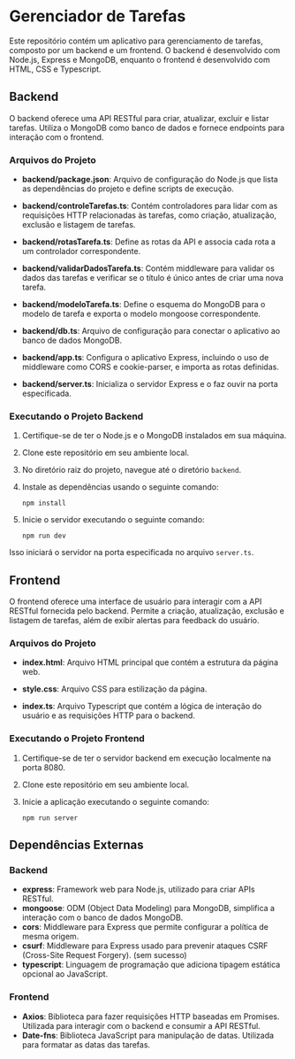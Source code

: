 # Gerenciador de Tarefas

Este repositório contém um aplicativo para gerenciamento de tarefas, composto por um backend e um frontend. O backend é desenvolvido com Node.js, Express e MongoDB, enquanto o frontend é desenvolvido com HTML, CSS e Typescript.

## Backend

O backend oferece uma API RESTful para criar, atualizar, excluir e listar tarefas. Utiliza o MongoDB como banco de dados e fornece endpoints para interação com o frontend.

### Arquivos do Projeto

- **backend/package.json**: Arquivo de configuração do Node.js que lista as dependências do projeto e define scripts de execução.

- **backend/controleTarefas.ts**: Contém controladores para lidar com as requisições HTTP relacionadas às tarefas, como criação, atualização, exclusão e listagem de tarefas.

- **backend/rotasTarefa.ts**: Define as rotas da API e associa cada rota a um controlador correspondente.

- **backend/validarDadosTarefa.ts**: Contém middleware para validar os dados das tarefas e verificar se o título é único antes de criar uma nova tarefa.

- **backend/modeloTarefa.ts**: Define o esquema do MongoDB para o modelo de tarefa e exporta o modelo mongoose correspondente.

- **backend/db.ts**: Arquivo de configuração para conectar o aplicativo ao banco de dados MongoDB.

- **backend/app.ts**: Configura o aplicativo Express, incluindo o uso de middleware como CORS e cookie-parser, e importa as rotas definidas.

- **backend/server.ts**: Inicializa o servidor Express e o faz ouvir na porta especificada.

### Executando o Projeto Backend

1. Certifique-se de ter o Node.js e o MongoDB instalados em sua máquina.

2. Clone este repositório em seu ambiente local.

3. No diretório raiz do projeto, navegue até o diretório `backend`.

4. Instale as dependências usando o seguinte comando:

    ```
    npm install
    ```

5. Inicie o servidor executando o seguinte comando:

    ```
    npm run dev
    ```

Isso iniciará o servidor na porta especificada no arquivo `server.ts`.

## Frontend

O frontend oferece uma interface de usuário para interagir com a API RESTful fornecida pelo backend. Permite a criação, atualização, exclusão e listagem de tarefas, além de exibir alertas para feedback do usuário.

### Arquivos do Projeto

- **index.html**: Arquivo HTML principal que contém a estrutura da página web.

- **style.css**: Arquivo CSS para estilização da página.

- **index.ts**: Arquivo Typescript que contém a lógica de interação do usuário e as requisições HTTP para o backend.

### Executando o Projeto Frontend

1. Certifique-se de ter o servidor backend em execução localmente na porta 8080.

2. Clone este repositório em seu ambiente local.

3. Inicie a aplicação executando o seguinte comando:

    ```
    npm run server
    ```

## Dependências Externas

### Backend

- **express**: Framework web para Node.js, utilizado para criar APIs RESTful.
- **mongoose**: ODM (Object Data Modeling) para MongoDB, simplifica a interação com o banco de dados MongoDB.
- **cors**: Middleware para Express que permite configurar a política de mesma origem.
- **csurf**: Middleware para Express usado para prevenir ataques CSRF (Cross-Site Request Forgery). (sem sucesso)
- **typescript**: Linguagem de programação que adiciona tipagem estática opcional ao JavaScript.

### Frontend

- **Axios**: Biblioteca para fazer requisições HTTP baseadas em Promises. Utilizada para interagir com o backend e consumir a API RESTful.
- **Date-fns**: Biblioteca JavaScript para manipulação de datas. Utilizada para formatar as datas das tarefas.
